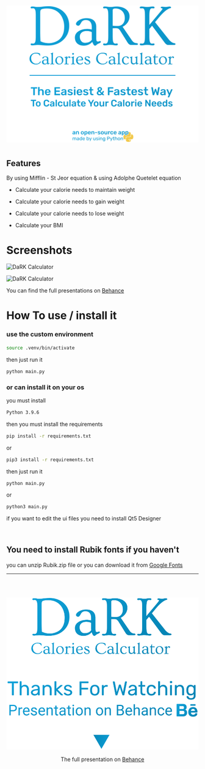 <!-- # DaRK Calories Calculator
The Easiest & Fastest Way To Calculate Your Calorie Needs
 -->

![DaRK Calculator](images/header.png)


# 

## Features 
By using Mifflin - St Jeor equation & using Adolphe Quetelet equation
-  Calculate your calorie needs to maintain weight 

-  Calculate your calorie needs to gain weight 

-  Calculate your calorie needs to lose weight 

-  Calculate your BMI

# Screenshots


![DaRK Calculator](https://mir-s3-cdn-cf.behance.net/project_modules/disp/092bdd123682903.60f378f2be853.png)

![DaRK Calculator](https://mir-s3-cdn-cf.behance.net/project_modules/disp/50f337123682903.60f378f2bde7b.png)

You can find the full presentations on <a href="https://www.behance.net/gallery/123682903/DaRK-Calories-Calculator-UIUX">Behance</a>

# How To use / install it

### use the custom environment

```bash
source .venv/bin/activate
```
then just run it 
```bash
python main.py
```

<!--  -->

### or can install it on your os
you must install
```bash
Python 3.9.6
```
then you must install the requirements

```bash
pip install -r requirements.txt
```

or 

```bash
pip3 install -r requirements.txt
```

then just run it 
```bash
python main.py
```

or 

```bash
python3 main.py
```

if you want to edit the ui files you need to install Qt5 Designer

<br>

## You need to install Rubik fonts if you haven't
#### 
<p >you can unzip Rubik.zip file or you can download it from <a href="https://fonts.google.com/specimen/Rubik">Google Fonts </a></p>

<hr>

<br>
<br>

![DaRK Calculator](images/Thanks.png)

<p align="center">The full presentation on <a href="https://www.behance.net/gallery/123682903/DaRK-Calories-Calculator-UIUX">Behance</a></p>